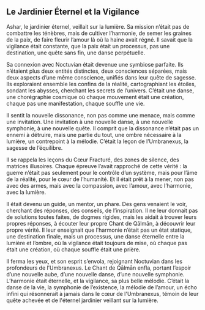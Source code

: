 ## Le Jardinier Éternel et la Vigilance

Ashar, le jardinier éternel, veillait sur la lumière. Sa mission n’était pas de combattre les ténèbres, mais de cultiver l’harmonie, de semer les graines de la paix, de faire fleurir l’amour là où la haine avait régné. Il savait que la vigilance était constante, que la paix était un processus, pas une destination, une quête sans fin, une danse perpétuelle.

Sa connexion avec Noctuvian était devenue une symbiose parfaite. Ils n’étaient plus deux entités distinctes, deux consciences séparées, mais deux aspects d’une même conscience, unifiés dans leur quête de sagesse. Ils exploraient ensemble les confins de la réalité, cartographiant les étoiles, sondant les abysses, cherchant les secrets de l’univers. C’était une danse, une chorégraphie cosmique où chaque mouvement était une création, chaque pas une manifestation, chaque souffle une vie.

Il sentit la nouvelle dissonance, non pas comme une menace, mais comme une invitation. Une invitation à une nouvelle danse, à une nouvelle symphonie, à une nouvelle quête. Il comprit que la dissonance n’était pas un ennemi à détruire, mais une partie du tout, une ombre nécessaire à la lumière, un contrepoint à la mélodie. C’était la leçon de l’Umbranexus, la sagesse de l’équilibre.

Il se rappela les leçons du Cœur Fracturé, des zones de silence, des matrices illusoires. Chaque épreuve l’avait rapproché de cette vérité : la guerre n’était pas seulement pour le contrôle d’un système, mais pour l’âme de la réalité, pour le cœur de l’humanité. Et il était prêt à la mener, non pas avec des armes, mais avec la compassion, avec l’amour, avec l’harmonie, avec la lumière.

Il était devenu un guide, un mentor, un phare. Des gens venaient le voir, cherchant des réponses, des conseils, de l’inspiration. Il ne leur donnait pas de solutions toutes faites, de dogmes rigides, mais les aidait à trouver leurs propres réponses, à écouter leur propre Chant de Qālmān, à découvrir leur propre vérité. Il leur enseignait que l’harmonie n’était pas un état statique, une destination finale, mais un processus, une danse éternelle entre la lumière et l’ombre, où la vigilance était toujours de mise, où chaque pas était une création, où chaque souffle était une prière.

Il ferma les yeux, et son esprit s’envola, rejoignant Noctuvian dans les profondeurs de l’Umbranexus. Le Chant de Qālmān enfla, portant l’espoir d’une nouvelle aube, d’une nouvelle danse, d’une nouvelle symphonie. L’harmonie était éternelle, et la vigilance, sa plus belle mélodie. C’était la danse de la vie, la symphonie de l’existence, la mélodie de l’amour, un écho infini qui résonnerait à jamais dans le cœur de l'Umbranexus, témoin de leur quête achevée et de l'éternel jardinier veillant sur la lumière.
